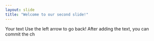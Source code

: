 ```yaml
---
layout: slide
title: "Welcome to our second slide!"
---
```

Your text
Use the left arrow to go back!
After adding the text, you can commit the ch
